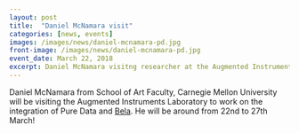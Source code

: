 ```yaml
---
layout: post
title:  "Daniel McNamara visit"
categories: [news, events]
images: /images/news/daniel-mcnamara-pd.jpg
front-image: /images/news/daniel-mcnamara-pd.jpg
event_date: March 22, 2018
excerpt: Daniel McNamara visitng researcher at the Augmented Instruments Laboratory.
---
```


Daniel McNamara from School of Art Faculty, Carnegie Mellon University will be visiting the Augmented Instruments Laboratory to work on the integration of Pure Data and [Bela](http://bela.io). He will be around from 22nd to 27th March!
